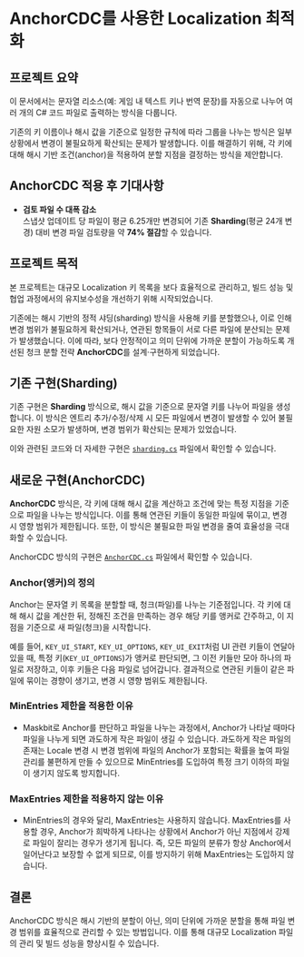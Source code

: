 # AnchorCDC를 사용한 Localization 최적화

## 프로젝트 요약

이 문서에서는 문자열 리소스(예: 게임 내 텍스트 키나 번역 문장)를 자동으로 나누어 여러 개의 C# 코드 파일로 출력하는 방식을 다룹니다.

기존의 키 이름이나 해시 값을 기준으로 일정한 규칙에 따라 그룹을 나누는 방식은 일부 상황에서 변경이 불필요하게 확산되는 문제가 발생합니다. 이를 해결하기 위해, 각 키에 대해 해시 기반 조건(anchor)을 적용하여 분할 지점을 결정하는 방식을 제안합니다.

## AnchorCDC 적용 후 기대사항

- **검토 파일 수 대폭 감소**  
  스냅샷 업데이트 당 파일이 평균 6.25개만 변경되어 기존 **Sharding**(평균 24개 변경) 대비 변경 파일 검토량을 약 **74% 절감**할 수 있습니다.

## 프로젝트 목적

본 프로젝트는 대규모 Localization 키 목록을 보다 효율적으로 관리하고, 빌드 성능 및 협업 과정에서의 유지보수성을 개선하기 위해 시작되었습니다.

기존에는 해시 기반의 정적 샤딩(sharding) 방식을 사용해 키를 분할했으나, 이로 인해 변경 범위가 불필요하게 확산되거나, 연관된 항목들이 서로 다른 파일에 분산되는 문제가 발생했습니다. 이에 따라, 보다 안정적이고 의미 단위에 가까운 분할이 가능하도록 개선된 청크 분할 전략 **AnchorCDC**를 설계·구현하게 되었습니다.

## 기존 구현(Sharding)

기존 구현은 **Sharding** 방식으로, 해시 값을 기준으로 문자열 키를 나누어 파일을 생성합니다. 이 방식은 엔트리 추가/수정/삭제 시 모든 파일에서 변경이 발생할 수 있어 불필요한 자원 소모가 발생하며, 변경 범위가 확산되는 문제가 있었습니다.  

이와 관련된 코드와 더 자세한 구현은 [`sharding.cs`](./sharding.cs) 파일에서 확인할 수 있습니다.

## 새로운 구현(AnchorCDC)

**AnchorCDC** 방식은, 각 키에 대해 해시 값을 계산하고 조건에 맞는 특정 지점을 기준으로 파일을 나누는 방식입니다. 이를 통해 연관된 키들이 동일한 파일에 묶이고, 변경 시 영향 범위가 제한됩니다. 또한, 이 방식은 불필요한 파일 변경을 줄여 효율성을 극대화할 수 있습니다.

AnchorCDC 방식의 구현은 [`AnchorCDC.cs`](./AnchorCDC.cs) 파일에서 확인할 수 있습니다.

### Anchor(앵커)의 정의

Anchor는 문자열 키 목록을 분할할 때, 청크(파일)를 나누는 기준점입니다. 각 키에 대해 해시 값을 계산한 뒤, 정해진 조건을 만족하는 경우 해당 키를 앵커로 간주하고, 이 지점을 기준으로 새 파일(청크)을 시작합니다.

예를 들어, `KEY_UI_START`, `KEY_UI_OPTIONS`, `KEY_UI_EXIT`처럼 UI 관련 키들이 연달아 있을 때, 특정 키(`KEY_UI_OPTIONS`)가 앵커로 판단되면, 그 이전 키들만 모아 하나의 파일로 저장하고, 이후 키들은 다음 파일로 넘어갑니다. 결과적으로 연관된 키들이 같은 파일에 묶이는 경향이 생기고, 변경 시 영향 범위도 제한됩니다.

### MinEntries 제한을 적용한 이유

- Maskbit로 Anchor를 판단하고 파일을 나누는 과정에서, Anchor가 나타날 때마다 파일을 나누게 되면 과도하게 작은 파일이 생길 수 있습니다. 과도하게 작은 파일의 존재는 Locale 변경 시 변경 범위에 파일의 Anchor가 포함되는 확률을 높여 파일 관리를 불편하게 만들 수 있으므로 MinEntries를 도입하여 특정 크기 이하의 파일이 생기지 않도록 방지합니다.

### MaxEntries 제한을 적용하지 않는 이유

- MinEntries의 경우와 달리, MaxEntries는 사용하지 않습니다. MaxEntries를 사용할 경우, Anchor가 희박하게 나타나는 상황에서 Anchor가 아닌 지점에서 강제로 파일이 잘리는 경우가 생기게 됩니다. 즉, 모든 파일의 분류가 항상 Anchor에서 일어난다고 보장할 수 없게 되므로, 이를 방지하기 위해 MaxEntries는 도입하지 않습니다.

## 결론

AnchorCDC 방식은 해시 기반의 분할이 아닌, 의미 단위에 가까운 분할을 통해 파일 변경 범위를 효율적으로 관리할 수 있는 방법입니다. 이를 통해 대규모 Localization 파일의 관리 및 빌드 성능을 향상시킬 수 있습니다.
